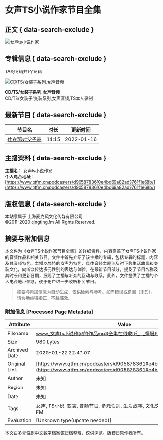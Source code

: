 # 女声TS小说作家节目全集

## 正文 { data-search-exclude }


![女声ts小说作家](https://pic.qtfm.cn/qtfm/2020/12/04/qingting-kf-avatar.png)

## 专辑信息 { data-search-exclude }

TA的专辑共1个专辑

[![CD/TS/女装子系列.女声音频](https://pic.qtfm.cn/device/a2a4230129c64226b80404e0083c3245/1642229215423_kufI97mc-.png!400)](/channels/430192)

**CD/TS/女装子系列.女声音频**  
CD/TS/女装子/变装系列,女声音频,TS本人录制

## 最新节目 { data-search-exclude }

节目名 | 时长 | 更新时间
--- | --- | ---
[住在那对父子家](/channels/430192/programs/20120072) | 14:15 | 2022-01-16

## 主播资料 { data-search-exclude }

**主播名：** 女声ts小说作家  
**个人电台地址：** [https://www.qtfm.cn/podcasters/d9058783610e4bd69a82ad9761f1e68b/](https://www.qtfm.cn/podcasters/d9058783610e4bd69a82ad9761f1e68b/)

## 版权信息 { data-search-exclude }

本站隶属于 上海麦克风文化传媒有限公司  
©2011-2020 qingting.fm All Rights Reserved.
<!-- tcd_original_link https://www.qtfm.cn/podcasters/d9058783610e4bd69a82ad9761f1e68b -->


## 摘要与附加信息

<!-- tcd_abstract -->
本文件为《女声TS小说作家节目全集》的详细资料，内容涵盖了女声TS小说作家的音频作品和相关节目。文件中首先介绍了该主播的专辑，包括专辑的标题、内容及其音频特色。主播以独特的女声为特色，具体音频主题涉及时下的生活故事和变装文化，向听众传达多元性别的表达与体验。在最新节目部分，提及了节目名称及其时长和更新日期，展现了主播与听众的互动与联系。此外，文件提供了主播的个人电台地址信息，便于用户进一步收听相关节目。
<!-- tcd_abstract_end -->

> 摘要与附加信息为自动生成，仅供检索与参考。如有错误或遗漏（未知），请协助编辑指正，不胜感激。

### 附加信息 [Processed Page Metadata]

| Attribute       | Value                                  |
|-----------------|----------------------------------------|
| Filename        | www_女声ts小说作家的作品mp3全集在线收听_-_蜻蜓FM.md                             |
| Size            | 980 bytes                           |
| Archived Date   | 2025-01-22 22:47:07                             |
| Original Link   | [https://www.qtfm.cn/podcasters/d9058783610e4bd69a82ad9761f1e68b](https://www.qtfm.cn/podcasters/d9058783610e4bd69a82ad9761f1e68b)                       |
| Author          | 未知                               |
| Region          | 未知                               |
| Date            | 未知                                 |
| Tags            | 女声, TS小说, 变装, 音频节目, 多元性别, 生活故事, 文化交流, 网络广播, 主播, 蜻蜓FM                                 |
| Evaluation            | [Unknown type(update needed)]                                 |
<!-- tcd_table_end -->

本文由多元性别中文数字档案馆归档整理，仅供浏览。版权归原作者所有。

